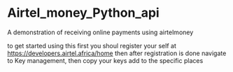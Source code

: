 # Airtel_money_Python_api
A demonstration of receiving online payments using airtelmoney

to get started using this first you shoul register your self at https://developers.airtel.africa/home
then after registration is done navigate to Key management, then copy your keys add to the specific places
